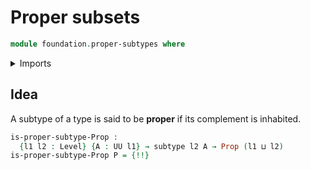 # Proper subsets

```agda
module foundation.proper-subtypes where
```

<details><summary>Imports</summary>

```agda
open import foundation.complements-subtypes
open import foundation.inhabited-subtypes
open import foundation.universe-levels

open import foundation-core.propositions
open import foundation-core.subtypes
```

</details>

## Idea

A subtype of a type is said to be **proper** if its complement is inhabited.

```agda
is-proper-subtype-Prop :
  {l1 l2 : Level} {A : UU l1} → subtype l2 A → Prop (l1 ⊔ l2)
is-proper-subtype-Prop P = {!!}
```
